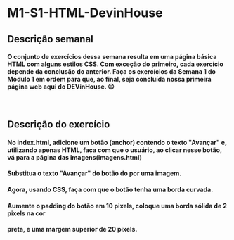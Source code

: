 # M1-S1-HTML-DevinHouse

## Descrição semanal

#### O conjunto de exercícios dessa semana resulta em uma página básica HTML com alguns estilos CSS. Com exceção do primeiro, cada exercício depende da conclusão do anterior. Faça os exercícios da Semana 1 do Módulo 1 em ordem para que, ao final, seja concluída nossa primeira página web aqui do DEVinHouse. 😉

<br>

## Descrição do exercício

#### No index.html, adicione um botão (anchor) contendo o texto "Avançar" e, utilizando apenas HTML, faça com que o usuário, ao clicar nesse botão, vá para a página das imagens(imagens.html)

#### Substitua o texto "Avançar" do botão do por uma imagem.  
  
#### Agora, usando CSS, faça com que o botão tenha uma borda curvada.
  
#### Aumente o padding do botão em 10 pixels, coloque uma borda sólida de 2 pixels na cor
  
#### preta, e uma margem superior de 20 pixels.